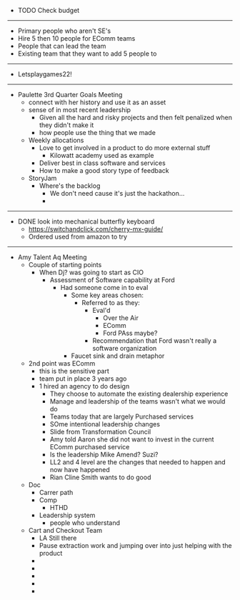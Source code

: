 - TODO Check budget
- ---
- Primary people who aren't SE's
- Hire 5 then 10 people for EComm teams
- People that can lead the team
- Existing team that they want to add 5 people to
- ---
- Letsplaygames22!
- ---
- Paulette 3rd Quarter Goals Meeting
	- connect with her history and use it as an asset
	- sense of in most recent leadership
		- Given all the hard and risky projects and then felt penalized when they didn't make it
		- how people use the thing that we made
	- Weekly allocations
		- Love to get involved in a product to do more external stuff
			- Kilowatt academy used as example
		- Deliver best in class software and services
		- How to make a good story type of feedback
	- StoryJam
		- Where's the backlog
			- We don't need cause it's just the hackathon...
			-
- ---
- DONE look into mechanical butterfly keyboard
	- https://switchandclick.com/cherry-mx-guide/
	- Ordered used from amazon to try
- ---
- Amy Talent Aq Meeting
	- Couple of starting points
		- When Dj? was going to start as CIO
			- Assessment of Software capability at Ford
				- Had someone come in to eval
					- Some key areas chosen:
						- Referred to as they:
							- Eval'd
								- Over the Air
								- EComm
								- Ford PAss maybe?
							- Recommendation that Ford wasn't really a software organization
					- Faucet sink and drain metaphor
	- 2nd point was EComm
		- this is the sensitive part
		- team put in place 3 years ago
		- 1 hired an agency to do design
			- They choose to automate the existing dealership experience
			- Manage and leadership of the teams wasn't what we would do
			- Teams today that are largely Purchased services
			- SOme intentional leadership changes
			- Slide from Transformation Council
			- Amy told Aaron she did not want to invest in the current EComm purchased service
			- Is the leadership Mike Amend? Suzi?
			- LL2 and 4 level are the changes that needed to happen and now have happened
			- Rian Cline Smith wants to do good
	- Doc
		- Carrer path
		- Comp
			- HTHD
		- Leadership system
			- people who understand
	- Cart and Checkout Team
		- LA Still there
		- Pause extraction work and jumping over into just helping with the product
		-
		-
		-
		-
		-
